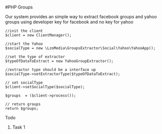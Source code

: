 #PHP Groups

Our system provides an simple way to extract facebook groups and yahoo groups using developer key for facebook and no key for yahoo


    //init the client
    $client = new ClientManager();

    //start the Yahoo
    $socialType = new \LzoMedia\GroupsExtractor\Social\Yahoo\YahooApp();

    //set the type of extractor
    $typeOfDataToExtract = new YahooGroupExtractor();

    //extractor type should be a interface up
    $socialType->setExtractorType($typeOfDataToExtract);

    // set socialType
    $client->setSocialType($socialType);

    $groups  = ($client->process());
    
    // return groups
    return $groups;
    

Todo
1. Task 1